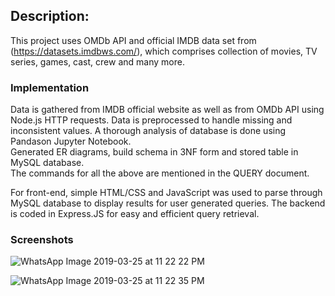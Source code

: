 ## Description:
This project uses OMDb API and official IMDB data set from (https://datasets.imdbws.com/), which comprises collection of movies, TV series, games, cast, crew and many more.

### Implementation 
Data is gathered from IMDB official website as well as from OMDb API using Node.js HTTP requests.
Data is preprocessed to handle missing and inconsistent values. A thorough analysis of database is done using Pandason Jupyter Notebook.<br> 
Generated ER diagrams, build schema in 3NF form and stored table in MySQL database.<br>
The commands for all the above are mentioned in the QUERY document.<br>

For front-end, simple HTML/CSS and JavaScript was used to parse through MySQL database to display results for user generated queries. The backend is coded in Express.JS for easy and efficient query retrieval.  

### Screenshots
![WhatsApp Image 2019-03-25 at 11 22 22 PM](https://user-images.githubusercontent.com/35889562/57658330-88b68b00-75ac-11e9-8ca3-b1ae380da703.png)

![WhatsApp Image 2019-03-25 at 11 22 35 PM](https://user-images.githubusercontent.com/35889562/57658331-88b68b00-75ac-11e9-998b-4d8127450778.jpeg)
